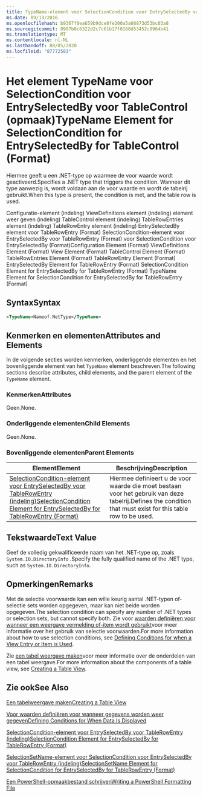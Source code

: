 ```yaml
---
title: TypeName-element voor SelectionCondition voor EntrySelectedBy voor TableControl (indeling) | Microsoft Docs
ms.date: 09/13/2016
ms.openlocfilehash: b9367f0ea659b9dce8fe200a5a08873d53bc03a8
ms.sourcegitcommit: 0907b8c6322d2c7c61b17f8168d53452c8964b41
ms.translationtype: MT
ms.contentlocale: nl-NL
ms.lasthandoff: 08/05/2020
ms.locfileid: "87772583"
---
```

# <a name="typename-element-for-selectioncondition-for-entryselectedby-for-tablecontrol-format"></a><span data-ttu-id="3ee99-102">Het element TypeName voor SelectionCondition voor EntrySelectedBy voor TableControl (opmaak)</span><span class="sxs-lookup"><span data-stu-id="3ee99-102">TypeName Element for SelectionCondition for EntrySelectedBy for TableControl (Format)</span></span>

<span data-ttu-id="3ee99-103">Hiermee geeft u een .NET-type op waarmee de voor waarde wordt geactiveerd.</span><span class="sxs-lookup"><span data-stu-id="3ee99-103">Specifies a .NET type that triggers the condition.</span></span> <span data-ttu-id="3ee99-104">Wanneer dit type aanwezig is, wordt voldaan aan de voor waarde en wordt de tabelrij gebruikt.</span><span class="sxs-lookup"><span data-stu-id="3ee99-104">When this type is present, the condition is met, and the table row is used.</span></span>

<span data-ttu-id="3ee99-105">Configuratie-element (indeling) ViewDefinitions element (indeling) element weer geven (indeling) TableControl element (indeling) TableRowEntries element (indeling) TableRowEntry element (indeling) EntrySelectedBy element voor TableRowEntry (Format) SelectionCondition-element voor EntrySelectedBy voor TableRowEntry (Format) voor SelectionCondition voor EntrySelectedBy (Format)</span><span class="sxs-lookup"><span data-stu-id="3ee99-105">Configuration Element (Format) ViewDefinitions Element (Format) View Element (Format) TableControl Element (Format) TableRowEntries Element (Format) TableRowEntry Element (Format) EntrySelectedBy Element for TableRowEntry (Format) SelectionCondition Element for EntrySelectedBy for TableRowEntry (Format) TypeName Element for SelectionCondition for EntrySelectedBy for TableRowEntry (Format)</span></span>

## <a name="syntax"></a><span data-ttu-id="3ee99-106">Syntax</span><span class="sxs-lookup"><span data-stu-id="3ee99-106">Syntax</span></span>

```xml
<TypeName>Nameof.NetType</TypeName>
```

## <a name="attributes-and-elements"></a><span data-ttu-id="3ee99-107">Kenmerken en elementen</span><span class="sxs-lookup"><span data-stu-id="3ee99-107">Attributes and Elements</span></span>

<span data-ttu-id="3ee99-108">In de volgende secties worden kenmerken, onderliggende elementen en het bovenliggende element van het `TypeName` element beschreven.</span><span class="sxs-lookup"><span data-stu-id="3ee99-108">The following sections describe attributes, child elements, and the parent element of the `TypeName` element.</span></span>

### <a name="attributes"></a><span data-ttu-id="3ee99-109">Kenmerken</span><span class="sxs-lookup"><span data-stu-id="3ee99-109">Attributes</span></span>

<span data-ttu-id="3ee99-110">Geen.</span><span class="sxs-lookup"><span data-stu-id="3ee99-110">None.</span></span>

### <a name="child-elements"></a><span data-ttu-id="3ee99-111">Onderliggende elementen</span><span class="sxs-lookup"><span data-stu-id="3ee99-111">Child Elements</span></span>

<span data-ttu-id="3ee99-112">Geen.</span><span class="sxs-lookup"><span data-stu-id="3ee99-112">None.</span></span>

### <a name="parent-elements"></a><span data-ttu-id="3ee99-113">Bovenliggende elementen</span><span class="sxs-lookup"><span data-stu-id="3ee99-113">Parent Elements</span></span>

|<span data-ttu-id="3ee99-114">Element</span><span class="sxs-lookup"><span data-stu-id="3ee99-114">Element</span></span>|<span data-ttu-id="3ee99-115">Beschrijving</span><span class="sxs-lookup"><span data-stu-id="3ee99-115">Description</span></span>|
|-------------|-----------------|
|[<span data-ttu-id="3ee99-116">SelectionCondition-element voor EntrySelectedBy voor TableRowEntry (indeling)</span><span class="sxs-lookup"><span data-stu-id="3ee99-116">SelectionCondition Element for EntrySelectedBy for TableRowEntry (Format)</span></span>](./selectioncondition-element-for-entryselectedby-for-tablecontrol-format.md)|<span data-ttu-id="3ee99-117">Hiermee definieert u de voor waarde die moet bestaan voor het gebruik van deze tabelrij.</span><span class="sxs-lookup"><span data-stu-id="3ee99-117">Defines the condition that must exist for this table row to be used.</span></span>|

## <a name="text-value"></a><span data-ttu-id="3ee99-118">Tekstwaarde</span><span class="sxs-lookup"><span data-stu-id="3ee99-118">Text Value</span></span>

<span data-ttu-id="3ee99-119">Geef de volledig gekwalificeerde naam van het .NET-type op, zoals `System.IO.DirectoryInfo` .</span><span class="sxs-lookup"><span data-stu-id="3ee99-119">Specify the fully qualified name of the .NET type, such as `System.IO.DirectoryInfo`.</span></span>

## <a name="remarks"></a><span data-ttu-id="3ee99-120">Opmerkingen</span><span class="sxs-lookup"><span data-stu-id="3ee99-120">Remarks</span></span>

<span data-ttu-id="3ee99-121">Met de selectie voorwaarde kan een wille keurig aantal .NET-typen of-selectie sets worden opgegeven, maar kan niet beide worden opgegeven.</span><span class="sxs-lookup"><span data-stu-id="3ee99-121">The selection condition can specify any number of .NET types or selection sets, but cannot specify both.</span></span> <span data-ttu-id="3ee99-122">Zie voor [waarden definiëren voor wanneer een weergave vermelding of-item wordt gebruikt](./defining-conditions-for-displaying-data.md)voor meer informatie over het gebruik van selectie voorwaarden.</span><span class="sxs-lookup"><span data-stu-id="3ee99-122">For more information about how to use selection conditions, see [Defining Conditions for when a View Entry or Item is Used](./defining-conditions-for-displaying-data.md).</span></span>

<span data-ttu-id="3ee99-123">Zie [een tabel weergave maken](./creating-a-table-view.md)voor meer informatie over de onderdelen van een tabel weergave.</span><span class="sxs-lookup"><span data-stu-id="3ee99-123">For more information about the components of a table view, see [Creating a Table View](./creating-a-table-view.md).</span></span>

## <a name="see-also"></a><span data-ttu-id="3ee99-124">Zie ook</span><span class="sxs-lookup"><span data-stu-id="3ee99-124">See Also</span></span>

[<span data-ttu-id="3ee99-125">Een tabelweergave maken</span><span class="sxs-lookup"><span data-stu-id="3ee99-125">Creating a Table View</span></span>](./creating-a-table-view.md)

[<span data-ttu-id="3ee99-126">Voor waarden definiëren voor wanneer gegevens worden weer gegeven</span><span class="sxs-lookup"><span data-stu-id="3ee99-126">Defining Conditions for When Data Is Displayed</span></span>](./defining-conditions-for-displaying-data.md)

[<span data-ttu-id="3ee99-127">SelectionCondition-element voor EntrySelectedBy voor TableRowEntry (indeling)</span><span class="sxs-lookup"><span data-stu-id="3ee99-127">SelectionCondition Element for EntrySelectedBy for TableRowEntry (Format)</span></span>](./selectioncondition-element-for-entryselectedby-for-tablecontrol-format.md)

[<span data-ttu-id="3ee99-128">SelectionSetName-element voor SelectionCondition voor EntrySelectedBy voor TableRowEntry (indeling)</span><span class="sxs-lookup"><span data-stu-id="3ee99-128">SelectionSetName Element for SelectionCondition for EntrySelectedBy for TableRowEntry (Format)</span></span>](./selectionsetname-element-for-selectioncondition-for-entryselectedby-for-tablecontrol-format.md)

[<span data-ttu-id="3ee99-129">Een PowerShell-opmaakbestand schrijven</span><span class="sxs-lookup"><span data-stu-id="3ee99-129">Writing a PowerShell Formatting File</span></span>](./writing-a-powershell-formatting-file.md)

